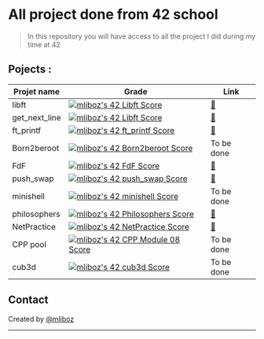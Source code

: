 # All project done from 42 school
> In this repository you will have access to all the project I did during my time at 42

## Pojects :
| Projet name | Grade | Link
| --------------- | --------------- |--------------- |
| libft | [![mliboz's 42 Libft Score](https://badge42.vercel.app/api/v2/cl4zedjb9001109l1ueui4m1z/project/2396504)](https://github.com/JaeSeoKim/badge42) |[📝](libft/) |
| get_next_line | [![mliboz's 42 Libft Score](https://badge42.vercel.app/api/v2/cl4zedjb9001109l1ueui4m1z/project/2396504)](https://github.com/JaeSeoKim/badge42) | [📝](get_next_line/) |
| ft_printf |[![mliboz's 42 ft_printf Score](https://badge42.vercel.app/api/v2/cl4zedjb9001109l1ueui4m1z/project/2404093)](https://github.com/JaeSeoKim/badge42) | [📝](ft_printf/) |
 Born2beroot |[![mliboz's 42 Born2beroot Score](https://badge42.vercel.app/api/v2/cl4zedjb9001109l1ueui4m1z/project/2404092)](https://github.com/JaeSeoKim/badge42)| To be done |
| FdF | [![mliboz's 42 FdF Score](https://badge42.vercel.app/api/v2/cl4zedjb9001109l1ueui4m1z/project/2419153)](https://github.com/JaeSeoKim/badge42) | [📝](fdf/) |
| push_swap | [![mliboz's 42 push_swap Score](https://badge42.vercel.app/api/v2/cl4zedjb9001109l1ueui4m1z/project/2431881)](https://github.com/JaeSeoKim/badge42) | [📝](push_swap/) |
| minishell | [![mliboz's 42 minishell Score](https://badge42.vercel.app/api/v2/cl4zedjb9001109l1ueui4m1z/project/2462131)](https://github.com/JaeSeoKim/badge42) | To be done |
| philosophers | [![mliboz's 42 Philosophers Score](https://badge42.vercel.app/api/v2/cl4zedjb9001109l1ueui4m1z/project/2489372)](https://github.com/JaeSeoKim/badge42) | [📝](philospher/) |
| NetPractice | [![mliboz's 42 NetPractice Score](https://badge42.vercel.app/api/v2/cl4zedjb9001109l1ueui4m1z/project/2555713)](https://github.com/JaeSeoKim/badge42) | [📝](netPractice/) |
| CPP pool | [![mliboz's 42 CPP Module 08 Score](https://badge42.vercel.app/api/v2/cl4zedjb9001109l1ueui4m1z/project/2622469)](https://github.com/JaeSeoKim/badge42) | To be done |
| cub3d | [![mliboz's 42 cub3d Score](https://badge42.vercel.app/api/v2/cl4zedjb9001109l1ueui4m1z/project/2568562)](https://github.com/JaeSeoKim/badge42) | To be done |

## Contact
Created by [@mliboz](https://github.com/MaxenceLiboz)&nbsp;&nbsp;&nbsp;&nbsp; <br/> <hr/>

